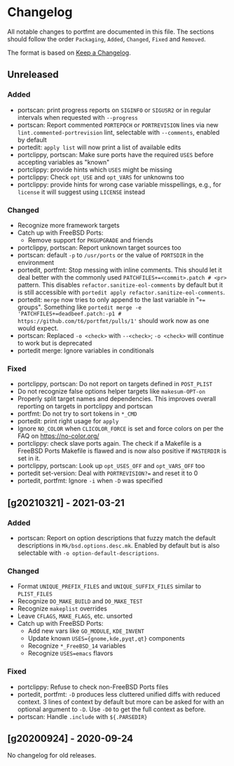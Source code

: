 # Changelog

All notable changes to portfmt are documented in this file.
The sections should follow the order `Packaging`, `Added`, `Changed`, `Fixed` and `Removed`.

The format is based on [Keep a Changelog](https://keepachangelog.com/en/1.0.0/).

## Unreleased

### Added

- portscan: print progress reports on `SIGINFO` or `SIGUSR2` or in
  regular intervals when requested with `--progress`
- portscan: Report commented `PORTEPOCH` or `PORTREVISION` lines
  via new `lint.commented-portrevision` lint, selectable with
  `--comments`, enabled by default
- portedit: `apply list` will now print a list of available edits
- portclippy, portscan: Make sure ports have the required `USES`
  before accepting variables as "known"
- portclippy: provide hints which `USES` might be missing
- portclippy: Check `opt_USE` and `opt_VARS` for unknowns too
- portclippy: provide hints for wrong case variable misspellings, e.g.,
  for `license` it will suggest using `LICENSE` instead

### Changed

- Recognize more framework targets
- Catch up with FreeBSD Ports:
  - Remove support for `PKGUPGRADE` and friends
- portclippy, portscan: Report unknown target sources too
- portscan: default `-p` to `/usr/ports` or the value of `PORTSDIR` in the environment
- portedit, portfmt: Stop messing with inline comments.  This should let it
  deal better with the commonly used `PATCHFILES+=<commit>.patch # <pr>`
  pattern. This disables `refactor.sanitize-eol-comments` by default but it is
  still accessible with `portedit apply refactor.sanitize-eol-comments`.
- portedit: `merge` now tries to only append to the last variable in
  "`+=` groups".  Something like
  `portedit merge -e 'PATCHFILES+=deadbeef.patch:-p1 # https://github.com/t6/portfmt/pulls/1'`
  should work now as one would expect.
- portscan: Replaced `-o <check>` with `--<check>`; `-o <check>`
  will continue to work but is deprecated
- portedit merge: Ignore variables in conditionals

### Fixed

- portclippy, portscan: Do not report on targets defined in `POST_PLIST`
- Do not recognize false options helper targets like `makesum-OPT-on`
- Properly split target names and dependencies.  This improves
  overall reporting on targets in portclippy and portscan
- portfmt: Do not try to sort tokens in `*_CMD`
- portedit: print right usage for `apply`
- Ignore `NO_COLOR` when `CLICOLOR_FORCE` is set and force colors
  on per the FAQ on https://no-color.org/
- portclippy: check slave ports again.  The check if a Makefile
  is a FreeBSD Ports Makefile is flawed and is now also positive
  if `MASTERDIR` is set in it.
- portclippy, portscan: Look up `opt_USES_OFF` and `opt_VARS_OFF` too
- portedit set-version: Deal with `PORTREVISION?=` and reset it to 0
- portedit, portfmt: Ignore `-i` when `-D` was specified

## [g20210321] - 2021-03-21

### Added

- portscan: Report on option descriptions that fuzzy match the default descriptions
  in `Mk/bsd.options.desc.mk`.  Enabled by default but is also
  selectable with `-o option-default-descriptions`.

### Changed

- Format `UNIQUE_PREFIX_FILES` and `UNIQUE_SUFFIX_FILES` similar to `PLIST_FILES`
- Recognize `DO_MAKE_BUILD` and `DO_MAKE_TEST`
- Recognize `makeplist` overrides
- Leave `CFLAGS`, `MAKE_FLAGS`, etc. unsorted
- Catch up with FreeBSD Ports:
  - Add new vars like `GO_MODULE`, `KDE_INVENT`
  - Update known `USES={gnome,kde,pyqt,qt}` components
  - Recognize `*_FreeBSD_14` variables
  - Recognize `USES=emacs` flavors

### Fixed

- portclippy: Refuse to check non-FreeBSD Ports files
- portedit, portfmt: `-D` produces less cluttered unified diffs with reduced context.
  3 lines of context by default but more can be asked for with an
  optional argument to `-D`.  Use `-D0` to get the full context as before.
- portscan: Handle `.include` with `${.PARSEDIR}`

## [g20200924] - 2020-09-24

No changelog for old releases.
